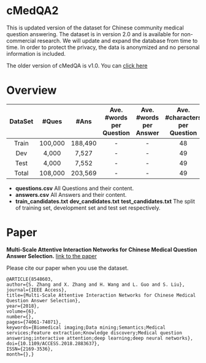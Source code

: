 # cMedQA2
This is updated version of the dataset for Chinese community medical question answering. The dataset is in version 2.0 and is available for non-commercial research. We will update and expand the database from time to time. In order to protect the privacy, the data is anonymized and no personal information is included.

The older version of cMedQA is v1.0. You can [click here](https://github.com/zhangsheng93/cMedQA)

# Overview

| DataSet | #Ques | #Ans | Ave. #words per Question |  Ave. #words per Answer| Ave. #characters per Question | Ave. #characters per Answer |
| :-: | :-: | :-: | :-: | :-: | :-: | :-: |
|Train|100,000|188,490|-|-|48|101|
|Dev|4,000|7,527|-|-|49|101|
|Test|4,000|7,552|-|-|49|100|
|Total|108,000|203,569|-|-|49|101|

* **questions.csv**  All Questions and their content.
* **answers.csv**  All Answers and their content.
* **train_candidates.txt** **dev_candidates.txt** **test_candidates.txt** The split of training set, development set and test set respectively.

# Paper
**Multi-Scale Attentive Interaction Networks for Chinese Medical Question Answer Selection.** [link to the paper](https://ieeexplore.ieee.org/abstract/document/8548603)

Please cite our paper when you use the dataset.

```
@ARTICLE{8548603, 
author={S. Zhang and X. Zhang and H. Wang and L. Guo and S. Liu}, 
journal={IEEE Access}, 
title={Multi-Scale Attentive Interaction Networks for Chinese Medical Question Answer Selection}, 
year={2018}, 
volume={6}, 
number={}, 
pages={74061-74071}, 
keywords={Biomedical imaging;Data mining;Semantics;Medical services;Feature extraction;Knowledge discovery;Medical question answering;interactive attention;deep learning;deep neural networks}, 
doi={10.1109/ACCESS.2018.2883637}, 
ISSN={2169-3536}, 
month={},}
```
